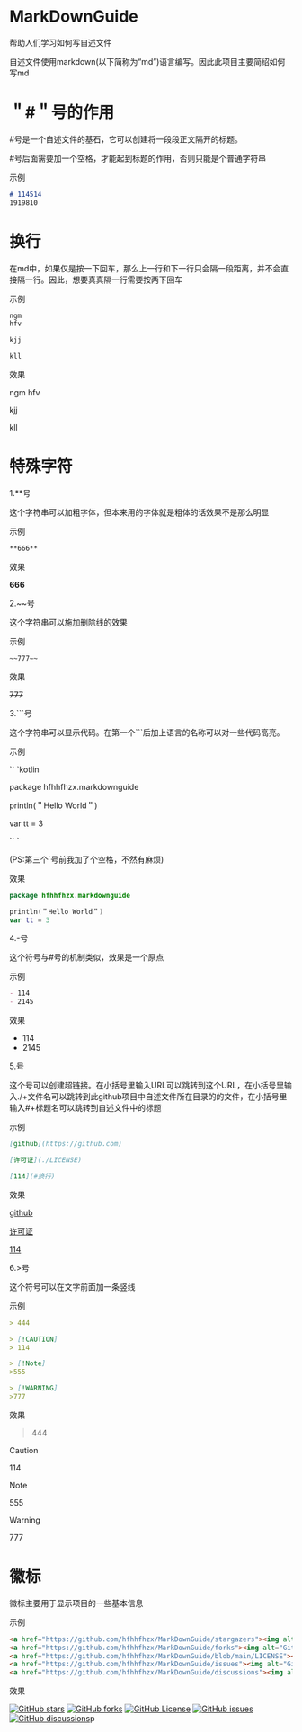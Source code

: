 # MarkDownGuide
帮助人们学习如何写自述文件

自述文件使用markdown(以下简称为“md”)语言编写。因此此项目主要简绍如何写md

# ＂#＂号的作用

#号是一个自述文件的基石，它可以创建将一段段正文隔开的标题。

#号后面需要加一个空格，才能起到标题的作用，否则只能是个普通字符串

示例
```markdown
# 114514
1919810
```


# 换行
在md中，如果仅是按一下回车，那么上一行和下一行只会隔一段距离，并不会直接隔一行。因此，想要真真隔一行需要按两下回车

示例
```markdown
ngm
hfv

kjj

kll
```
效果

ngm
hfv

kjj

kll

# 特殊字符

  1.**号
  
这个字符串可以加粗字体，但本来用的字体就是粗体的话效果不是那么明显

示例
```markdown
**666**
```
效果

**666**

  2.~~号

这个字符串可以施加删除线的效果

示例
```markdown
~~777~~
```
效果

~~777~~

 3.```号

这个字符串可以显示代码。在第一个```后加上语言的名称可以对一些代码高亮。

示例

`` `kotlin

package hfhhfhzx.markdownguide

println(＂Hello World＂)

var tt = 3

`` `

(PS:第三个`号前我加了个空格，不然有麻烦)

效果

```kotlin
package hfhhfhzx.markdownguide

println(＂Hello World＂)
var tt = 3
```

 4.-号

这个符号与#号的机制类似，效果是一个原点

示例
```markdown
- 114
- 2145
```

效果

- 114
- 2145

 5.[]()号

这个号可以创建超链接。在小括号里输入URL可以跳转到这个URL，在小括号里输入./+文件名可以跳转到此github项目中自述文件所在目录的的文件，在小括号里输入#+标题名可以跳转到自述文件中的标题

示例
```markdown
[github](https://github.com)

[许可证](./LICENSE)

[114](#换行)
```

效果

[github](https://github.com)

[许可证](./LICENSE)

[114](#换行)

 6.>号
 
这个符号可以在文字前面加一条竖线

示例
```markdown
> 444

> [!CAUTION]
> 114

> [!Note]
>555

> [!WARNING]
>777
```

效果

> 444

> [!CAUTION]
> 114

> [!Note]
>555

> [!WARNING]
>777

# 徽标
徽标主要用于显示项目的一些基本信息

示例
```markdown
<a href="https://github.com/hfhhfhzx/MarkDownGuide/stargazers"><img alt="GitHub stars" src="https://img.shields.io/github/stars/hfhhfhzx/MarkDownGuide?label=stars"></a>
<a href="https://github.com/hfhhfhzx/MarkDownGuide/forks"><img alt="GitHub forks" src="https://img.shields.io/github/forks/hfhhfhzx/MarkDownGuide"></a>
<a href="https://github.com/hfhhfhzx/MarkDownGuide/blob/main/LICENSE"><img alt="GitHub License" src="https://img.shields.io/github/license/hfhhfhzx/MarkDownGuide"></a>
<a href="https://github.com/hfhhfhzx/MarkDownGuide/issues"><img alt="GitHub issues" src="https://img.shields.io/github/issues/hfhhfhzx/MarkDownGuide"></a>
<a href="https://github.com/hfhhfhzx/MarkDownGuide/discussions"><img alt="GitHub discussions" src="https://img.shields.io/github/discussions/hfhhfhzx/MarkDownGuide"></a>p
```

效果

<a href="https://github.com/hfhhfhzx/MarkDownGuide/stargazers"><img alt="GitHub stars" src="https://img.shields.io/github/stars/hfhhfhzx/MarkDownGuide?label=stars"></a>
<a href="https://github.com/hfhhfhzx/MarkDownGuide/forks"><img alt="GitHub forks" src="https://img.shields.io/github/forks/hfhhfhzx/MarkDownGuide"></a>
<a href="https://github.com/hfhhfhzx/MarkDownGuide/blob/main/LICENSE"><img alt="GitHub License" src="https://img.shields.io/github/license/hfhhfhzx/MarkDownGuide"></a>
<a href="https://github.com/hfhhfhzx/MarkDownGuide/issues"><img alt="GitHub issues" src="https://img.shields.io/github/issues/hfhhfhzx/MarkDownGuide"></a>
<a href="https://github.com/hfhhfhzx/MarkDownGuide/discussions"><img alt="GitHub discussions" src="https://img.shields.io/github/discussions/hfhhfhzx/MarkDownGuide"></a>p
